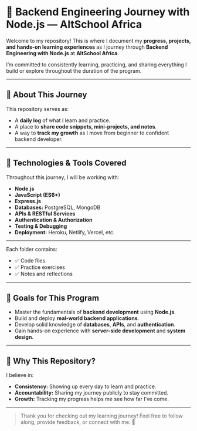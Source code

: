 # 🚀 Backend Engineering Journey with Node.js — AltSchool Africa

Welcome to my repository! This is where I document my **progress, projects, and hands-on learning experiences** as I journey through **Backend Engineering with Node.js** at **AltSchool Africa**.

I’m committed to consistently learning, practicing, and sharing everything I build or explore throughout the duration of the program.

---

## 📅 About This Journey

This repository serves as:
- A **daily log** of what I learn and practice.
- A place to **share code snippets, mini-projects, and notes**.
- A way to **track my growth** as I move from beginner to confident backend developer.

---

## 🚀 Technologies & Tools Covered

Throughout this journey, I will be working with:

- **Node.js**
- **JavaScript (ES6+)**
- **Express.js**
- **Databases:** PostgreSQL, MongoDB
- **APIs & RESTful Services**
- **Authentication & Authorization**
- **Testing & Debugging**
- **Deployment:** Heroku, Netlify, Vercel, etc.

---


Each folder contains:
- ✅ Code files
- ✅ Practice exercises
- ✅ Notes and reflections

---

## 🎯 Goals for This Program

- Master the fundamentals of **backend development** using **Node.js**.
- Build and deploy **real-world backend applications**.
- Develop solid knowledge of **databases**, **APIs**, and **authentication**.
- Gain hands-on experience with **server-side development** and **system design**.

---

## 📌 Why This Repository?

I believe in:
- **Consistency:** Showing up every day to learn and practice.
- **Accountability:** Sharing my journey publicly to stay committed.
- **Growth:** Tracking my progress helps me see how far I’ve come.

---


> Thank you for checking out my learning journey! Feel free to follow along, provide feedback, or connect with me. 🚀


